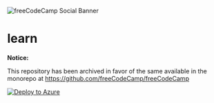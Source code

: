 ![freeCodeCamp Social Banner](https://s3.amazonaws.com/freecodecamp/wide-social-banner.png)

# learn

**Notice:**

This repository has been archived in favor of the same available in the monorepo at <https://github.com/freeCodeCamp/freeCodeCamp>










[![Deploy to Azure](http://azuredeploy.net/deploybutton.png)](https://azuredeploy.net/)

